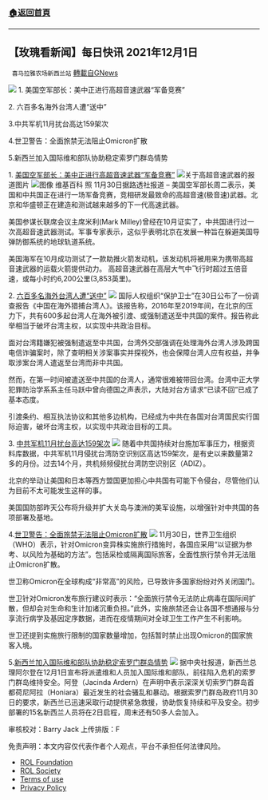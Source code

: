 ###  [:house:返回首頁](https://github.com/ourhimalayas/txt)
---


## 【玫瑰看新闻】每日快讯 2021年12月1日
` 喜马拉雅农场新西兰站` [轉載自GNews](https://gnews.org/zh-hans/1712744/)

![](https://assets.gnews.org/wp-content/uploads/2021/12/PHOTO-2021-12-02-08-04-40.jpg)
1. 美国空军部长：美中正进行高超音速武器“军备竞赛”

2. 六百多名海外台湾人遭“送中”

3.中共军机11月扰台高达159架次

4.世卫警告：全面旅禁无法阻止Omicron扩散

5.新西兰加入国际维和部队协助稳定索罗门群岛情势



1. [美国空军部长：美中正进行高超音速武器“军备竞赛”](https://cn.reuters.com/article/usa-china-arms-race-1130-tues-idCNKBS2IG2TC)
![](https://assets.gnews.org/wp-content/uploads/2021/12/图片-1.jpg)关于高超音速武器的报道图片 ![图像](https://gnews.org/442f4bec-e5d5-47dc-bd41-568f394a308a) 维基百科 照
11月30日据路透社报道 – 美国空军部长周二表示，美国和中共国正在进行一场军备竞赛，竞相研发最致命的高超音速(极音速)武器。北京和华盛顿正在建造和测试越来越多的下一代高速武器。

美国参谋长联席会议主席米利(Mark Milley)曾经在10月证实了，中共国进行过一次高超音速武器测试。军事专家表示，这似乎表明北京在发展一种旨在躲避美国导弹防御系统的地球轨道系统。

美国海军在10月成功测试了一款助推火箭发动机，该发动机将被用来为携带高超音速武器的运载火箭提供动力。
高超音速武器在高层大气中飞行时超过五倍音速，或每小时约6,200公里(3,853英里)。

2. [六百多名海外台湾人遭“送中”](https://www.dw.com/zh/%E6%8A%A5%E5%91%8A%E5%85%AD%E7%99%BE%E5%A4%9A%E5%90%8D%E6%B5%B7%E5%A4%96%E5%8F%B0%E6%B9%BE%E4%BA%BA%E9%81%AD%E9%80%81%E4%B8%AD/a-59983233)
![](https://assets.gnews.org/wp-content/uploads/2021/12/图片-2.jpg)
国际人权组织“保护卫士”在30日公布了一份调查报告《中国在海外猎捕台湾人》。该报告称，2016年至2019年间，在北京的压力下，共有600多起台湾人在海外被引渡、或强制遣送至中共国的案件。报告称此举相当于破坏台湾主权，以实现中共政治目标。

面对台湾籍嫌犯被强制遣返至中共国，台湾外交部强调在处理海外台湾人涉及跨国电信诈骗案时，除了查明相关涉案事实并探视外，也会保障台湾人应有权益，并争取涉案台湾人遣返至台湾而非中共国。

然而，在第一时间被遣送至中共国的台湾人，通常很难被带回台湾。台湾中正大学犯罪防治学系系主任马跃中曾向德国之声表示，大陆对台方请求“已读不回”已成了基本态度。

引渡条约、相互执法协议和其他多边机构，已经成为中共在各国对台湾国民实行国际迫害，破坏台湾主权，以实现中共政治目标的工具。

3. [中共军机11月扰台高达159架次](https://www.swissinfo.ch/chi/afp/%E4%B8%AD%E5%85%B1%E5%86%9B%E6%9C%BA11%E6%9C%88%E6%89%B0%E5%8F%B0%E9%AB%98%E8%BE%BE159%E6%9E%B6%E6%AC%A1-%E5%8E%86%E6%9D%A5%E7%AC%AC2%E9%AB%98/47155932)
![](https://assets.gnews.org/wp-content/uploads/2021/12/图片3.jpg)
随着中共国持续对台施加军事压力，根据资料库数据，中共军机11月侵扰台湾防空识别区高达159架次，是有史以来数量第2多的月份。过去14个月，共机频频侵扰台湾防空识别区（ADIZ）。

北京的举动让美国和日本等西方盟国更加担心中共国有可能下令侵台，尽管他们认为目前不太可能发生这样的事。

美国国防部昨天公布将升级并扩大关岛与澳洲的美军设施，以增强针对中共国的各项部署及基地。

4.[世卫警告：全面旅禁无法阻止Omicron扩散](https://hk.news.yahoo.com/amphtml/%E4%B8%96%E8%A1%9B%E8%AD%A6%E5%91%8A-%E5%85%A8%E9%9D%A2%E6%97%85%E7%A6%81%E7%84%A1%E6%B3%95%E9%98%BB%E6%AD%A2omicron%E6%93%B4%E6%95%A3-055001356.html)
![](https://assets.gnews.org/wp-content/uploads/2021/12/图片-4-1.jpg)
11月30日，世界卫生组织（WHO）表示，针对Omicron变异株实施旅行措施时，各国应采用“以证据为参考、以风险为基础的方法”。包括采检或隔离国际旅客，全面性旅行禁令并无法阻止Omicron扩散。

世卫称Omicron在全球构成“非常高”的风险，已导致许多国家纷纷对外关闭国门。

世卫针对Omicron发布旅行建议时表示：“全面旅行禁令无法防止病毒在国际间扩散，但却会对生命和生计加诸沉重负担。”此外，实施旅禁还会让各国不想通报与分享流行病学及基因定序数据，进而在疫情期间对全球卫生工作产生不利影响。

世卫还提到实施旅行限制的国家数量增加，包括暂时禁止出现Omicron的国家旅客入境。

5.[新西兰加入国际维和部队协助稳定索罗门群岛情势](https://www.cna.com.tw/news/aopl/202112010301.aspx)
![](https://assets.gnews.org/wp-content/uploads/2021/12/图片-5.jpg)
据中央社报道，新西兰总理阿尔登在12月1日宣布将派遣维和人员加入国际维和部队，前往陷入危机的索罗门群岛维持安全。阿登（Jacinda Ardern）在声明中表示深深关切索罗门群岛首都荷尼阿拉（Honiara）最近发生的社会骚乱和暴动。根据索罗门群岛政府11月30日的要求，新西兰已迅速采取行动提供紧急救援，协助恢复持续和平及安全。初步部署的15名新西兰人员将在2日启程，周末还有50多人会加入。

审核校对：Barry Jack
上传排版：F

 

免责声明：本文内容仅代表作者个人观点，平台不承担任何法律风险。

- [ROL Foundation](https://rolfoundation.org/)
- [ROL Society](https://rolsociety.org/)
- [Terms of use](https://gnews.org/terms-of-use-3/)
- [Privacy Policy](https://gnews.org/privacy-policy/)
